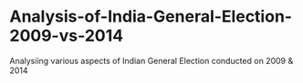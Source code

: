 # Analysis-of-India-General-Election-2009-vs-2014
Analysiing various aspects of Indian General Election conducted on 2009 &amp; 2014
